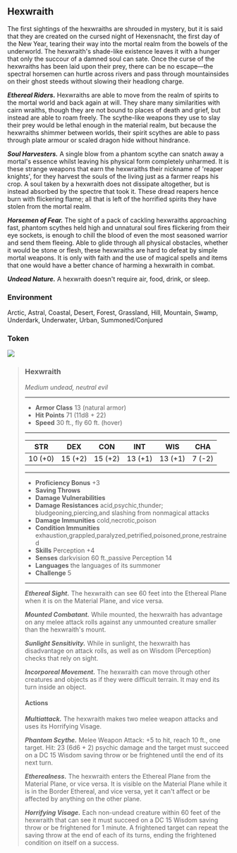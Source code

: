## Hexwraith
The first sightings of the hexwraiths are shrouded in mystery, but it is said that they are created on the cursed night of Hexensnacht, the first day of the New Year, tearing their way into the mortal realm from the bowels of the underworld. The hexwraith's shade-like existence leaves it with a hunger that only the succour of a damned soul can sate. Once the curse of the hexwraiths has been laid upon their prey, there can be no escape—the spectral horsemen can hurtle across rivers and pass through mountainsides on their ghost steeds without slowing their headlong charge.

***Ethereal Riders.*** Hexwraiths are able to move from the realm of spirits to the mortal world and back again at will. They share many similarities with cairn wraiths, though they are not bound to places of death and grief, but instead are able to roam freely. The scythe-like weapons they use to slay their prey would be lethal enough in the material realm, but because the hexwraiths shimmer between worlds, their spirit scythes are able to pass through plate armour or scaled dragon hide without hindrance.

***Soul Harvesters.*** A single blow from a phantom scythe can snatch away a mortal's essence whilst leaving his physical form completely unharmed. It is these strange weapons that earn the hexwraiths their nickname of 'reaper knights', for they harvest the souls of the living just as a farmer reaps his crop. A soul taken by a hexwraith does not dissipate altogether, but is instead absorbed by the spectre that took it. These dread reapers hence burn with flickering flame; all that is left of the horrified spirits they have stolen from the mortal realm.

***Horsemen of Fear.*** The sight of a pack of cackling hexwraiths approaching fast, phantom scythes held high and unnatural soul fires flickering from their eye sockets, is enough to chill the blood of even the most seasoned warrior and send them fleeing. Able to glide through all physical obstacles, whether it would be stone or flesh, these hexwraiths are hard to defeat by simple mortal weapons. It is only with faith and the use of magical spells and items that one would have a better chance of harming a hexwraith in combat.

***Undead Nature.*** A hexwraith doesn't require air, food, drink, or sleep.

### Environment
Arctic, Astral, Coastal, Desert, Forest, Grassland, Hill, Mountain, Swamp, Underdark, Underwater, Urban,  Summoned/Conjured

### Token
![](Hexwraith-Token.png)

>### Hexwraith
>*Medium undead, neutral evil*
>___
>- **Armor Class** 13 (natural armor)
>- **Hit Points** 71 (11d8 + 22)
>- **Speed** 30 ft., fly 60 ft. (hover)
>___
>|**STR**|**DEX**|**CON**|**INT**|**WIS**|**CHA**|
>|:---:|:---:|:---:|:---:|:---:|:---:|
>|10 (+0)|15 (+2)|15 (+2)|13 (+1)|13 (+1)|7 (-2)|
>
>___
>- **Proficiency Bonus** +3
>- **Saving Throws** 
>- **Damage Vulnerabilities** 
>- **Damage Resistances** acid,psychic,thunder; bludgeoning,piercing,and slashing from nonmagical attacks
>- **Damage Immunities** cold,necrotic,poison
>- **Condition Immunities** exhaustion,grappled,paralyzed,petrified,poisoned,prone,restrained
>- **Skills** Perception +4
>- **Senses** darkvision 60 ft.,passive Perception 14
>- **Languages** the languages of its summoner
>- **Challenge** 5
>___
>***Ethereal Sight.*** The hexwraith can see 60 feet into the Ethereal Plane when it is on the Material Plane, and vice versa.
>
>***Mounted Combatant.*** While mounted, the hexwraith has advantage on any melee attack rolls against any unmounted creature smaller than the hexwraith's mount.
>
>***Sunlight Sensitivity.*** While in sunlight, the hexwraith has disadvantage on attack rolls, as well as on Wisdom (Perception) checks that rely on sight.
>
>***Incorporeal Movement.*** The hexwraith can move through other creatures and objects as if they were difficult terrain. It may end its turn inside an object.
>
>#### Actions
>***Multiattack.*** The hexwraith makes two melee weapon attacks and uses its Horrifying Visage.
>
>***Phantom Scythe.*** Melee Weapon Attack: +5 to hit, reach 10 ft., one target. Hit: 23 (6d6 + 2) psychic damage and the target must succeed on a DC 15 Wisdom saving throw or be frightened until the end of its next turn.
>
>***Etherealness.*** The hexwraith enters the Ethereal Plane from the Material Plane, or vice versa. It is visible on the Material Plane while it is in the Border Ethereal, and vice versa, yet it can't affect or be affected by anything on the other plane.
>
>***Horrifying Visage.*** Each non-undead creature within 60 feet of the hexwraith that can see it must succeed on a DC 15 Wisdom saving throw or be frightened for 1 minute. A frightened target can repeat the saving throw at the end of each of its turns, ending the frightened condition on itself on a success.
>
